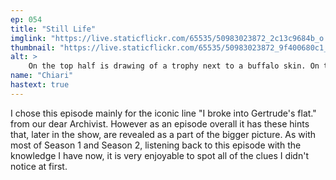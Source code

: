 ```yaml
---
ep: 054
title: "Still Life"
imglink: "https://live.staticflickr.com/65535/50983023872_2c13c9684b_o.jpg"
thumbnail: "https://live.staticflickr.com/65535/50983023872_9f400680c1_q.jpg"
alt: >
    On the top half is drawing of a trophy next to a buffalo skin. On the bottom half is an open door with the words "I broke into Gertrude's flat" in the doorway.
name: "Chiari"
hastext: true
---
```

I chose this episode mainly for the iconic line "I broke into Gertrude's flat." from our dear Archivist. However as an episode overall it has these hints that, later in the show, are revealed as a part of the bigger picture. As with most of Season 1 and Season 2, listening back to this episode with the knowledge I have now, it is very enjoyable to spot all of the clues I didn't notice at first.